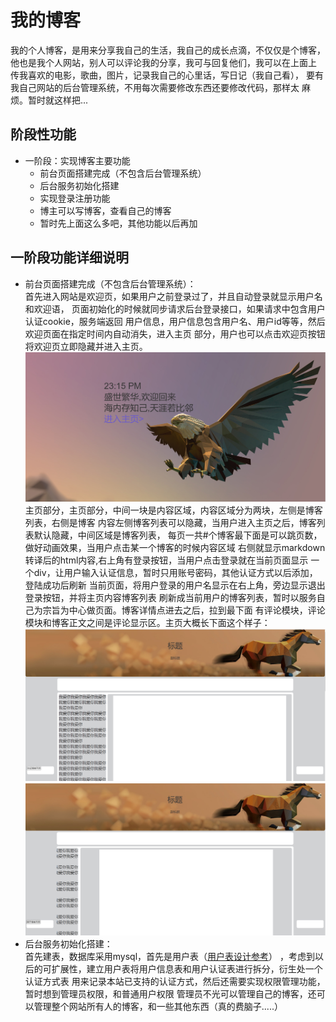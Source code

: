 # 我的博客
我的个人博客，是用来分享我自己的生活，我自己的成长点滴，不仅仅是个博客，
他也是我个人网站，别人可以评论我的分享，我可与回复他们，我可以在上面上
传我喜欢的电影，歌曲，图片，记录我自己的心里话，写日记（我自己看），
要有我自己网站的后台管理系统，不用每次需要修改东西还要修改代码，那样太
麻烦。暂时就这样把...
## 阶段性功能
* 一阶段：实现博客主要功能
    * 前台页面搭建完成（不包含后台管理系统）
	* 后台服务初始化搭建
	* 实现登录注册功能
	* 博主可以写博客，查看自己的博客
	* 暂时先上面这么多吧，其他功能以后再加  

## 一阶段功能详细说明
* 前台页面搭建完成（不包含后台管理系统）：  
首先进入网站是欢迎页，如果用户之前登录过了，并且自动登录就显示用户名和欢迎语，
页面初始化的时候就同步请求后台登录接口，如果请求中包含用户认证cookie，服务端返回
用户信息，用户信息包含用户名、用户id等等，然后欢迎页面在指定时间内自动消失，进入主页
部分，用户也可以点击欢迎页按钮将欢迎页立即隐藏并进入主页。  
![欢迎页](img\欢迎页.png "欢迎页")  
主页部分，主页部分，中间一块是内容区域，内容区域分为两块，左侧是博客列表，右侧是博客
内容左侧博客列表可以隐藏，当用户进入主页之后，博客列表默认隐藏，中间区域是博客列表，
每页一共#个博客最下面是可以跳页数，做好动画效果，当用户点击某一个博客的时候内容区域
右侧就显示markdown转译后的html内容,右上角有登录按钮，当用户点击登录就在当前页面显示
一个div，让用户输入认证信息，暂时只用账号密码，其他认证方式以后添加，登陆成功后刷新
当前页面，将用户登录的用户名显示在右上角，旁边显示退出登录按钮，并将主页内容博客列表
刷新成当前用户的博客列表，暂时以服务自己为宗旨为中心做页面。博客详情点进去之后，拉到最下面
有评论模块，评论模块和博客正文之间是评论显示区。主页大概长下面这个样子： 
![](img/主页.png)  
![正在隐藏左侧博客列表](img/主页2.png "正在隐藏左侧博客列表")
* 后台服务初始化搭建：  
首先建表，数据库采用mysql，首先是用户表（[用户表设计参考](http://wpceo.com/user-database-table-design/ "wpceo的博客")）
，考虑到以后的可扩展性，建立用户表将用户信息表和用户认证表进行拆分，衍生处一个认证方式表
用来记录本站已支持的认证方式，然后还需要实现权限管理功能，暂时想到管理员权限，和普通用户权限
管理员不光可以管理自己的博客，还可以管理整个网站所有人的博客，和一些其他东西（真的费脑子.....）

